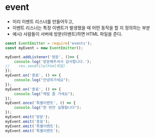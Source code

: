 # event

- 미리 이벤트 리스너를 만들어두고, 
- 이벤트 리스너는 특정 이벤트가 발생했을 때 어떤 동작을 할 지 정의하는 부분
- 예시) 사람들이 서버에 방문(이벤트)하면 HTML 파일을 준다.

```javascript
const EventEmitter = require('events');
const myEvent = new EventEmitter();

myEvent.addListener('방문', ()=> {
	console.log('방문해주셔서 감사합니다.');
//    res.sendfile(html파일)
});
myEvent.on('종료', () => {
	console.log("안녕히가세요"); 
});
myEvent.on('종료', () => {
	console.log("제발 좀 가세요");
});
myEvent.once('특별이벤트', () => {
	console.log("한 번만 실행됩니다");
});
myEvent.emit('방문');
myEvent.emit('종료');
myEvent.emit('특별이벤트');
myEvent.emit('특별이벤트');
```

